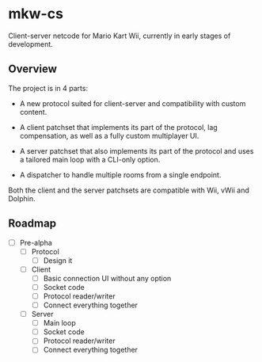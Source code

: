 # mkw-cs

Client-server netcode for Mario Kart Wii, currently in early stages of development.

## Overview

The project is in 4 parts:

- A new protocol suited for client-server and compatibility with custom content.

- A client patchset that implements its part of the protocol, lag compensation, as well as a fully
  custom multiplayer UI.

- A server patchset that also implements its part of the protocol and uses a tailored main loop with
  a CLI-only option.

- A dispatcher to handle multiple rooms from a single endpoint.

Both the client and the server patchsets are compatible with Wii, vWii and Dolphin.

## Roadmap

- [ ] Pre-alpha
  - [ ] Protocol
    - [ ] Design it
  - [ ] Client
    - [ ] Basic connection UI without any option
    - [ ] Socket code
    - [ ] Protocol reader/writer
    - [ ] Connect everything together
  - [ ] Server
    - [ ] Main loop
    - [ ] Socket code
    - [ ] Protocol reader/writer
    - [ ] Connect everything together
